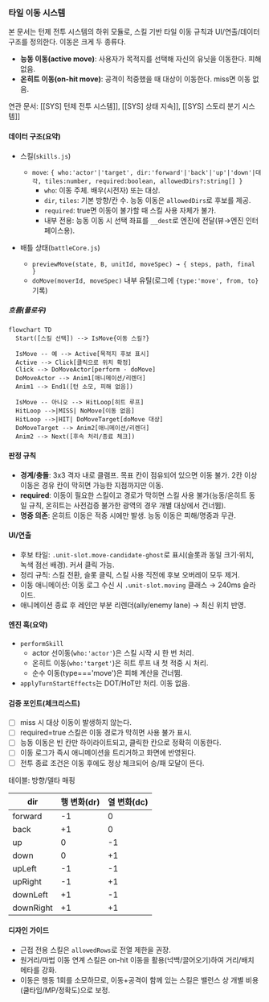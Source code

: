 ### 타일 이동 시스템

본 문서는 턴제 전투 시스템의 하위 모듈로, 스킬 기반 타일 이동 규칙과 UI/연출/데이터 구조를 정의한다. 이동은 크게 두 종류다.

- **능동 이동(active move)**: 사용자가 목적지를 선택해 자신의 유닛을 이동한다. 피해 없음.
- **온히트 이동(on-hit move)**: 공격이 적중했을 때 대상이 이동한다. miss면 이동 없음.

연관 문서: [[SYS] 턴제 전투 시스템]], [[SYS] 상태 지속]], [[SYS] 스토리 분기 시스템]]

#### 데이터 구조(요약)
- 스킬(`skills.js`)
  - `move`: `{ who:'actor'|'target', dir:'forward'|'back'|'up'|'down'|대각, tiles:number, required:boolean, allowedDirs?:string[] }`
    - `who`: 이동 주체. 배우(시전자) 또는 대상.
    - `dir`, `tiles`: 기본 방향/칸 수. 능동 이동은 `allowedDirs`로 후보를 제공.
    - `required`: true면 이동이 불가할 때 스킬 사용 자체가 불가.
    - 내부 전용: 능동 이동 시 선택 좌표를 `__dest`로 엔진에 전달(뷰→엔진 인터페이스용).

- 배틀 상태(`battleCore.js`)
  - `previewMove(state, B, unitId, moveSpec) → { steps, path, final }`
  - `doMove(moverId, moveSpec)` 내부 유틸(로그에 `{type:'move', from, to}` 기록)

##### 흐름(플로우)

```mermaid
flowchart TD
  Start([스킬 선택]) --> IsMove{이동 스킬?}

  IsMove -- 예 --> Active[목적지 후보 표시]
  Active --> Click[클릭으로 위치 확정]
  Click --> DoMoveActor[perform · doMove]
  DoMoveActor --> Anim1[애니메이션/리렌더]
  Anim1 --> End1([턴 소모, 피해 없음])

  IsMove -- 아니오 --> HitLoop[히트 루프]
  HitLoop -->|MISS| NoMove[이동 없음]
  HitLoop -->|HIT| DoMoveTarget[doMove 대상]
  DoMoveTarget --> Anim2[애니메이션/리렌더]
  Anim2 --> Next([후속 처리/종료 체크])
```



#### 판정 규칙
- **경계/충돌**: 3x3 격자 내로 클램프. 목표 칸이 점유되어 있으면 이동 불가. 2칸 이상 이동은 경유 칸이 막히면 가능한 지점까지만 이동.
- **required**: 이동이 필요한 스킬이고 경로가 막히면 스킬 사용 불가(능동/온히트 동일 규칙, 온히트는 사전검증 불가한 광역의 경우 개별 대상에서 건너뜀).
- **명중 의존**: 온히트 이동은 적중 시에만 발생. 능동 이동은 피해/명중과 무관.

#### UI/연출
- 후보 타일: `.unit-slot.move-candidate-ghost`로 표시(슬롯과 동일 크기·위치, 녹색 점선 배경). 커서 클릭 가능.
- 정리 규칙: 스킬 전환, 슬롯 클릭, 스킬 사용 직전에 후보 오버레이 모두 제거.
- 이동 애니메이션: 이동 로그 수신 시 `.unit-slot.moving` 클래스 → 240ms 슬라이드.
- 애니메이션 종료 후 레인만 부분 리렌더(ally/enemy lane) → 최신 위치 반영.

#### 엔진 훅(요약)
- `performSkill`
  - actor 선이동(`who:'actor'`)은 스킬 시작 시 한 번 처리.
  - 온히트 이동(`who:'target'`)은 히트 루프 내 첫 적중 시 처리.
  - 순수 이동(type==='move')은 피해 계산을 건너뜀.
- `applyTurnStartEffects`는 DOT/HoT만 처리. 이동 없음.

#### 검증 포인트(체크리스트)
- [ ] miss 시 대상 이동이 발생하지 않는다.
- [ ] required=true 스킬은 이동 경로가 막히면 사용 불가 표시.
- [ ] 능동 이동은 빈 칸만 하이라이트되고, 클릭한 칸으로 정확히 이동한다.
- [ ] 이동 로그가 즉시 애니메이션을 트리거하고 화면에 반영된다.
- [ ] 전투 종료 조건은 이동 후에도 정상 체크되어 승/패 모달이 뜬다.

테이블: 방향/델타 매핑

| dir       | 행 변화(dr) | 열 변화(dc) |
| --------- | -------- | -------- |
| forward   | -1       | 0        |
| back      | +1       | 0        |
| up        | 0        | -1       |
| down      | 0        | +1       |
| upLeft    | -1       | -1       |
| upRight   | -1       | +1       |
| downLeft  | +1       | -1       |
| downRight | +1       | +1       |

#### 디자인 가이드
- 근접 전용 스킬은 `allowedRows`로 전열 제한을 권장.
- 원거리/마법 이동 연계 스킬은 on-hit 이동을 활용(넉백/끌어오기)하여 거리/배치 메타를 강화.
- 이동은 행동 1회를 소모하므로, 이동+공격이 함께 있는 스킬은 밸런스 상 개별 비용(쿨타임/MP/정확도)으로 보정.


